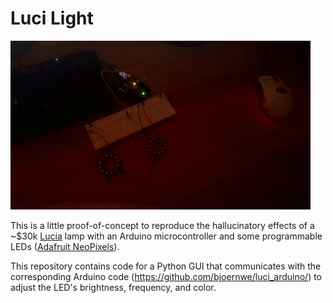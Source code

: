# Luci Light

![Luci light blinking](https://raw.githubusercontent.com/bjoernwe/luci_arduino/master/luci.gif)

This is a little proof-of-concept to reproduce the hallucinatory effects of a ~$30k [Lucia](http://www.lucialightexperience.com/) lamp with an Arduino microcontroller and some programmable LEDs ([Adafruit NeoPixels](https://www.adafruit.com/category/168)).

This repository contains code for a Python GUI that communicates with the corresponding Arduino code (https://github.com/bjoernwe/luci_arduino/) to adjust the LED's brightness, frequency, and color.
